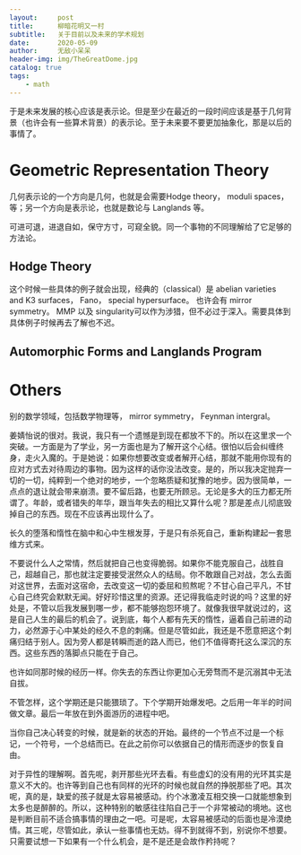 ```yaml
---
layout:     post
title:      柳暗花明又一村
subtitle:   关于目前以及未来的学术规划
date:       2020-05-09
author:     无敌小呆呆
header-img: img/TheGreatDome.jpg
catalog: true
tags:
    - math
---
```


于是未来发展的核心应该是表示论。但是至少在最近的一段时间应该是基于几何背景（也许会有一些算术背景）的表示论。至于未来要不要更加抽象化，那是以后的事情了。

# Geometric Representation Theory

几何表示论的一个方向是几何，也就是会需要Hodge theory， moduli spaces，等；另一个方向是表示论，也就是数论与 Langlands 等。

可进可退，进退自如，保守方寸，可窥全貌。同一个事物的不同理解给了它足够的方法论。

## Hodge Theory
这个时候一些具体的例子就会出现，经典的（classical）是 abelian varieties and K3 surfaces， Fano， special hypersurface。 也许会有 mirror symmetry。
MMP 以及 singularity可以作为涉猎，但不必过于深入。需要具体到具体例子时候再去了解也不迟。
## Automorphic Forms and Langlands Program
# Others
  别的数学领域，包括数学物理等， mirror symmetry， Feynman intergral。


姜婧怡说的很对。我说，我只有一个遗憾是到现在都放不下的。所以在这里求一个突破。一方面是为了学业，另一方面也是为了解开这个心结。很怕以后会纠缠终身，走火入魔的。于是她说：如果你想要改变或者解开心结，那就不能用你现有的应对方式去对待周边的事物。因为这样的话你没法改变。是的，所以我决定抛弃一切的一切，纯粹到一个绝对的地步，一个忽略质疑和犹豫的地步。因为很简单，一点点的退让就会带来崩溃。要不留后路，也要无所顾忌。无论是多大的压力都无所谓了。年龄，或者错失的年华，跟当年失去的相比又算什么呢？那是差点儿彻底毁掉自己的东西。现在不应该再出现什么了。

长久的堕落和惰性在脑中和心中生根发芽，于是只有杀死自己，重新构建起一套思维方式来。

不要说什么人之常情，然后就把自己也变得脆弱。如果你不能克服自己，战胜自己，超越自己，那也就注定要接受泯然众人的结局。你不敢跟自己对战，怎么去面对这世界，去面对这宿命，去改变这一切的委屈和煎熬呢？不甘心自己平凡，不甘心自己终究会默默无闻。好好珍惜这里的资源。还记得我临走时说的吗？这里的好处是，不管以后我发展到哪一步，都不能够抱怨环境了。就像我很早就说过的，这是自己人生的最后的机会了。说到底，每个人都有先天的惰性，逼着自己前进的动力，必然源于心中某处的经久不息的刺痛。但是尽管如此，我还是不愿意把这个刺痛归结于别人。因为旁人都是转瞬而逝的路人而已，他们不值得寄托这么深沉的东西。这些东西的落脚点只能在于自己。

也许如同那时候的经历一样。你失去的东西让你更加心无旁骛而不是沉溺其中无法自拔。

不管怎样，这个学期还是只能猥琐了。下个学期开始爆发吧。之后用一年半的时间做文章。最后一年放在到外面游历的进程中吧。

当你自己决心转变的时候，就是新的状态的开始。最终的一个节点不过是一个标记，一个符号，一个总结而已。在此之前你可以依据自己的情形而逐步的恢复自由。

对于异性的理解啊。首先呢，剥开那些光环去看。有些虚幻的没有用的光环其实是意义不大的。也许等到自己也有同样的光环的时候也就自然的挣脱那些了吧。其次呢，真的是，缺爱的孩子就是太容易被感动。约个冰激凌互相交换一口就能想象到太多也是醉醉的。所以，这种特别的敏感往往陷自己于一个非常被动的境地。这也是判断目前不适合搞事情的理由之一吧。可是呢，太容易被感动的后面也是冷漠绝情。其三呢，尽管如此，承认一些事情也无妨。得不到就得不到，别说你不想要。只需要试想一下如果有一个什么机会，是不是还是会故作矜持呢？
